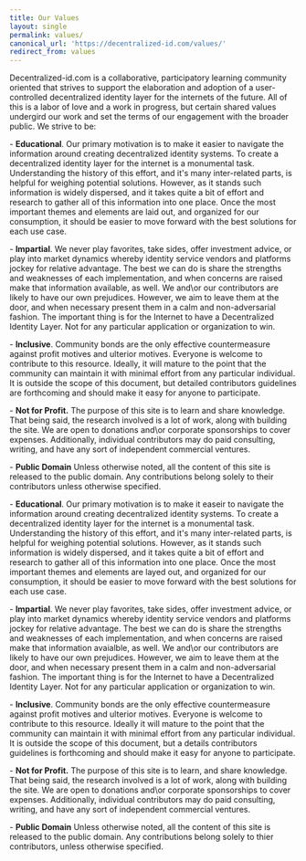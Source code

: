 ```yaml
---
title: Our Values
layout: single
permalink: values/
canonical_url: 'https://decentralized-id.com/values/'
redirect_from: values
---
```


Decentralized-id.com is a collaborative, participatory learning community oriented that strives to support the elaboration and adoption of a user-controlled decentralized identity layer for the internets of the future. All of this is a labor of love and a work in progress, but certain shared values undergird our work and set the terms of our engagement with the broader public. We strive to be:

\-          **Educational**.  Our primary motivation is to make it easier to navigate the information around creating decentralized identity systems. To create a decentralized identity layer for the internet is a monumental task. Understanding the history of this effort, and it's many inter-related parts, is helpful for weighing potential solutions. However, as it stands such information is widely dispersed, and it takes quite a bit of effort and research to gather all of this information into one place. Once the most important themes and elements are laid out, and organized for our consumption, it should be easier to move forward with the best solutions for each use case.

\-          **Impartial**.  We never play favorites, take sides, offer investment advice, or play into market dynamics whereby identity service vendors and platforms jockey for relative advantage. The best we can do is share the strengths and weaknesses of each implementation, and when concerns are raised make that information available, as well. We and\or our contributors are likely to have our own prejudices. However, we aim to leave them at the door, and when necessary present them in a calm and non-adversarial fashion. The important thing is for the Internet to have a Decentralized Identity Layer. Not for any particular application or organization to win.


\-          **Inclusive**.  Community bonds are the only effective countermeasure against profit motives and ulterior motives. Everyone is welcome to contribute to this resource. Ideally, it will mature to the point that the community can maintain it with minimal effort from any particular individual. It is outside the scope of this document, but detailed contributors guidelines are forthcoming and should make it easy for anyone to participate.

\-          **Not for Profit.** The purpose of this site is to learn and share knowledge. That being said, the research involved is a lot of work, along with building the site. We are open to donations and\or corporate sponsorships to cover expenses. Additionally, individual contributors may do paid consulting, writing, and have any sort of independent commercial ventures.

\-          **Public Domain** Unless otherwise noted, all the content of this site is released to the public domain. Any contributions belong solely to their contributors unless otherwise specified.



\-          **Educational**.  Our primary motivation is to make it easeir to navigate the information around creating decentralized identity systems. To create a decentralized identity layer for the internet is a monumental task. Understanding the history of this effort, and it's many inter-related parts, is helpful for weighing potential solutions. However, as it stands such information is widely dispersed, and it takes quite a bit of effort and research to gather all of this information into one place. Once the most important themes and elements are layed out, and organized for our consumption, it should be easier to move forward with the best solutions for each use case.

\-          **Impartial**.  We never play favorites, take sides, offer investment advice, or play into market dynamics whereby identity service vendors and platforms jockey for relative advantage. The best we can do is share the strengths and weaknesses of each implementation, and when concerns are raised make that information avaialble, as well. We and\or our contributors are likely to have our own prejudices. However, we aim to leave them at the door, and when necessary present them in a calm and non-adversarial fashion. The important thing is for the Internet to have a Decentralized Identity Layer. Not for any particular application or organization to win.


\-          **Inclusive**.  Community bonds are the only effective countermeasure against profit motives and ulterior motives. Everyone is welcome to contribute to this resource. Ideally it will mature to the point that the community can maintain it with minimal effort from any particular individual. It is outside the scope of this document, but a details contributors guidelines is forthcoming and should make it easy for anyone to participate.

\-          **Not for Profit.** The purpose of this site is to learn, and share knowledge. That being said, the research involved is a lot of work, along with building the site. We are open to donations and\or corporate sponsorships to cover expenses. Additionally, individual contributors may do paid consulting, writing, and have any sort of independent commercial ventures.

\-          **Public Domain** Unless otherwise noted, all the content of this site is released to the public domain. Any contributions belong solely to thier contributors, unless otherwise specified.

